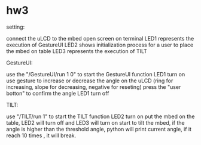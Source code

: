 # hw3

setting:

connect the uLCD to the mbed
open screen on terminal
LED1 represents the execution of GestureUI
LED2 shows initialization process for a user to place the mbed on table
LED3 represents the execution of TILT

GestureUI:

use the "/GestureUI/run 1 0" to start the GestureUI function
LED1 turn on
use gesture to increase or decrease the angle on the uLCD (ring for increasing, slope for decreasing, negative for reseting)
press the "user botton" to confirm the angle
LED1 turn off

TILT:

use "/TILT/run 1" to start the TILT function
LED2 turn on
put the mbed on the table, LED2 will turn off and LED3 will turn on
start to tilt the mbed, if the angle is higher than the threshold angle, python will print current angle, if it reach 10 times , it will break.
